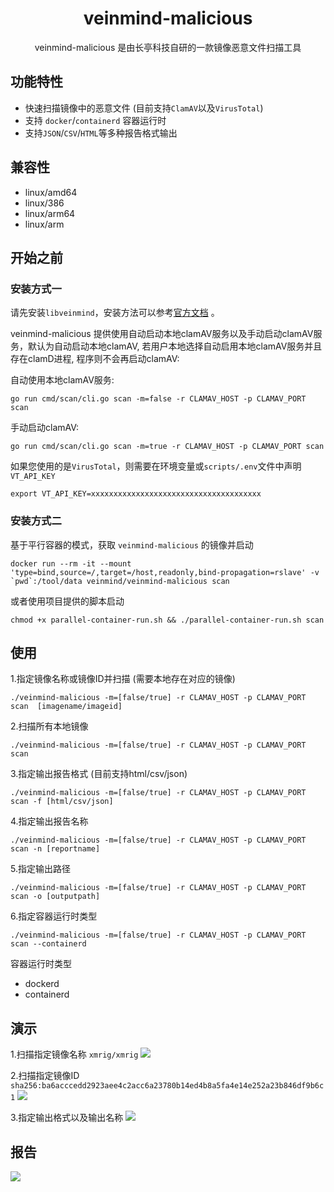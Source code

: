 <h1 align="center"> veinmind-malicious </h1>

<p align="center">
veinmind-malicious 是由长亭科技自研的一款镜像恶意文件扫描工具 
</p>

## 功能特性

- 快速扫描镜像中的恶意文件 (目前支持`ClamAV`以及`VirusTotal`)
- 支持 `docker`/`containerd` 容器运行时
- 支持`JSON`/`CSV`/`HTML`等多种报告格式输出

## 兼容性

- linux/amd64
- linux/386
- linux/arm64
- linux/arm

## 开始之前

### 安装方式一

请先安装`libveinmind`，安装方法可以参考[官方文档](https://github.com/chaitin/libveinmind)
。

veinmind-malicious 提供使用自动启动本地clamAV服务以及手动启动clamAV服务，默认为自动启动本地clamAV, 若用户本地选择自动启用本地clamAV服务并且存在clamD进程, 程序则不会再启动clamAV:

自动使用本地clamAV服务:
```
go run cmd/scan/cli.go scan -m=false -r CLAMAV_HOST -p CLAMAV_PORT scan
```

手动启动clamAV:
```base
go run cmd/scan/cli.go scan -m=true -r CLAMAV_HOST -p CLAMAV_PORT scan
```

如果您使用的是`VirusTotal`，则需要在环境变量或`scripts/.env`文件中声明`VT_API_KEY`
```
export VT_API_KEY=xxxxxxxxxxxxxxxxxxxxxxxxxxxxxxxxxxxxxx
```

### 安装方式二

基于平行容器的模式，获取 `veinmind-malicious` 的镜像并启动
```
docker run --rm -it --mount 'type=bind,source=/,target=/host,readonly,bind-propagation=rslave' -v `pwd`:/tool/data veinmind/veinmind-malicious scan
```

或者使用项目提供的脚本启动
```
chmod +x parallel-container-run.sh && ./parallel-container-run.sh scan
```

## 使用

1.指定镜像名称或镜像ID并扫描 (需要本地存在对应的镜像)

```
./veinmind-malicious -m=[false/true] -r CLAMAV_HOST -p CLAMAV_PORT scan  [imagename/imageid]
```

2.扫描所有本地镜像

```
./veinmind-malicious -m=[false/true] -r CLAMAV_HOST -p CLAMAV_PORT scan
```

3.指定输出报告格式 (目前支持html/csv/json)

```
./veinmind-malicious -m=[false/true] -r CLAMAV_HOST -p CLAMAV_PORT scan -f [html/csv/json]
```

4.指定输出报告名称

```
./veinmind-malicious -m=[false/true] -r CLAMAV_HOST -p CLAMAV_PORT scan -n [reportname]
```

5.指定输出路径

```
./veinmind-malicious -m=[false/true] -r CLAMAV_HOST -p CLAMAV_PORT scan -o [outputpath]
```

6.指定容器运行时类型
```
./veinmind-malicious -m=[false/true] -r CLAMAV_HOST -p CLAMAV_PORT scan --containerd
```

容器运行时类型
- dockerd
- containerd

## 演示
1.扫描指定镜像名称 `xmrig/xmrig`
![](https://dinfinite.oss-cn-beijing.aliyuncs.com/image/20220119111800.png)

2.扫描指定镜像ID `sha256:ba6acccedd2923aee4c2acc6a23780b14ed4b8a5fa4e14e252a23b846df9b6c1`
![](https://dinfinite.oss-cn-beijing.aliyuncs.com/image/20220119112217.png)

3.指定输出格式以及输出名称
![](https://dinfinite.oss-cn-beijing.aliyuncs.com/image/20220119112058.png)

## 报告
![](https://dinfinite.oss-cn-beijing.aliyuncs.com/image/20220119142131.png)